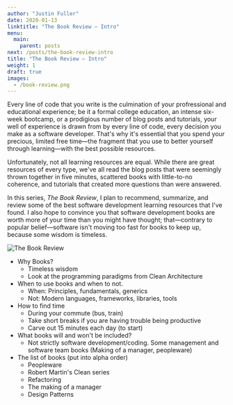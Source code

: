 ```yaml
---
author: "Justin Fuller"
date: 2020-01-13
linktitle: "The Book Review — Intro"
menu:
  main:
    parent: posts
next: /posts/the-book-review-intro
title: "The Book Review — Intro"
weight: 1
draft: true
images:
  - /book-review.png
---
```


Every line of code that you write is the culmination of your profressional and educational experience; be it a formal college education, an intense six-week bootcamp, or a prodigious number of blog posts and tutorials, your well of experience is drawn from by every line of code, every decision you make as a software developer. That's why it's essential that you spend your precious, limited free time—the fragment that you use to better yourself through learning—with the best possible resources.

Unfortunately, not all learning resources are equal. While there are great resources of every type, we've all read the blog posts that were seemingly thrown together in five minutes, scattered books with little-to-no coherence, and tutorials that created more questions than were answered.

In this series, _The Book Review_, I plan to recommend, summarize, and review some of the best software development learning resources that I've found. I also hope to convince you that software development books are worth more of your time than you might have thought; that—contrary to popular belief—software isn't moving too fast for books to keep up, because some wisdom is timeless.

<!--more-->

![The Book Review](/book-review.png)

* Why Books?
  * Timeless wisdom
  * Look at the programming paradigms from Clean Architecture
* When to use books and when to not.
  * When: Principles, fundamentals, generics
  * Not: Modern languages, frameworks, libraries, tools
* How to find time
  * During your commute (bus, train)
  * Take short breaks if you are having trouble being productive
  * Carve out 15 minutes each day (to start)
* What books will and won't be included?
  * Not strictly software development/coding. Some management and software team books (Making of a manager, peopleware)
* The list of books (put into alpha order)
  * Peopleware
  * Robert Martin's Clean series
  * Refactoring
  * The making of a manager
  * Design Patterns
